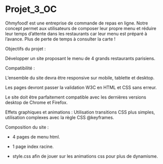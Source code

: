 # Projet_3_OC

Ohmyfood! est une entreprise de commande de repas en ligne. Notre concept permet aux
utilisateurs de composer leur propre menu et réduire leur temps d’attente dans les
restaurants car leur menu est préparé à l’avance. Plus de perte de temps à consulter la carte
!

Objectifs du projet :

Développer un site proposant le menu de 4 grands restaurants parisiens.

Compatibilité :

L’ensemble du site devra être responsive sur mobile, tablette et desktop.

Les pages devront passer la validation W3C en HTML et CSS sans erreur.

Le site doit être parfaitement compatible avec les dernières versions desktop de
Chrome et Firefox.


Effets graphiques et animations : Utilisation  transitions CSS plus simples, utilisation complexes avec la règle CSS @keyframes.

Composition du site :

- 4 pages de menu html.

- 1 page index racine.

- style.css afin de jouer sur les animations css pour plus de dynamisme.

